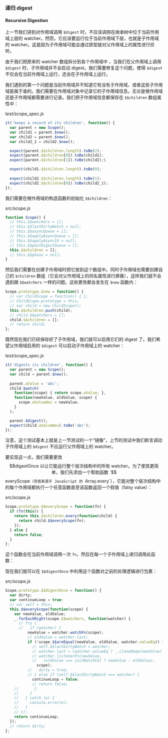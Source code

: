 ### 递归 digest
#### Recursive Digestion

上一节我们讲到对作用域调用 `$digest` 时，不应该调用在继承树中位于当前作用域上层的 watcher。然而，它应该要运行位于当前作用域下层，也就是子作用域的 watcher。这是因为子作用域可能会通过原型链对父作用域上的属性进行侦听。

由于我们把原来的 watcher 数组拆分到各个作用域中 ，当我们在父作用域上调用 `$digest` 时，子作用域并不会启动 digest。我们需要修复这个问题，使得 `$digest` 不仅会在当前作用域上运行，还会在子作用域上运行。

我们遇到的第一个问题是当前作用域并不知道它有没有子作用域，或者这些子作用域是属于谁的。我们需要在作用域对象中记录它的子作用域信息。无论是根作用域还是子作用域都需要进行记录。我们把子作用域信息都保存在 `$$children` 数组属性中：

_test/scope_spec.js_

```js
it('keeps a record of its children', function() {
  var parent = new Scope();
  var child1 = parent.$new();
  var child2 = parent.$new();
  var child2_1 = child2.$new();

  expect(parent.$$children.length).toBe(2);
  expect(parent.$$children[0]).toBe(child1);
  expect(parent.$$children[1]).toBe(child2);\

  expect(child1.$$children.length).toBe(0);
  
  expect(child2.$$children.length).toBe(1);
  expect(child2.$$children[0]).toBe(child2_1);
});
```

我们需要在根作用域的构造函数利初始化 `$$children`：

_src/scope.js_

```js
function Scope() {
  // this.$$watchers = [];
  // this.$$lastDirtyWatch = null;
  // this.$$asyncQueue = [];
  // this.$$applyAsyncQueue = [];
  // this.$$applyAsyncId = null;
  // this.$$postDigestQueue = [];
  this.$$children = [];
  // this.$$phase = null;
}
```

然后我们需要在创建子作用域时把它放到这个数组中。同时子作用域也需要创建自己的 `$children` 数组（它会对父作用域上的同名属性进行屏蔽），这样我们就不会遇到跟 `$$watchers` 一样的问题。这些更改都会发生在 `$new` 函数内：

```js
Scope.prototype.$new = function() {
  // var ChildScope = function() { };
  // ChildScope.prototype = this;
  // var child = new ChildScope();
  this.$$children.push(child);
  // child.$$watchers = [];
  child.$$children = [];
  // return child;
};
```

既然现在我们已经保存好了子作用域，我们就可以启用它们的 digest 了。我们希望父作用域启用的 `$digest` 可以启动子作用域上的 watcher：

_test/scope_spec.js_

```js
it('digests its children', function() {
  var parent = new Scope();
  var child = parent.$new();
  
  parent.aValue = 'abc';
  child.$watch(
    function(scope) { return scope.aValue; },
    function(newValue, oldValue, scope) {
      scope.aValueWas = newValue;
    }
  );

  parent.$digest();
  expect(child.aValueWas).toBe('abc');
});
```

注意，这个测试基本上就是上一节测试的一个“镜像”，上节的测试中我们断言调动子作用域上的 `$digest` 不应运行父作用域上的 watcher。

要实现这一点，我们需要更改 $$digestOnce 以让它能运行整个层次结构中的所有 watcher。为了使其更简单，我们先添加一个帮助函数 `$$everyScope`（灵感来源于 JavaScript 的 `Array.every`），它能对整个层次结构中的每个作用域都执行一个任意函数直至该函数返回一个假值（falsy value）：

_src/scope.js_

```js
Scope.prototype.$$everyScope = function(fn) {
  if (fn(this)) {
    return this.$$children.every(function(child) {
      return child.$$everyScope(fn);
    });
  } else {
    return false;
  }
};
```

这个函数会在当前作用域调用一次 `fn`，然后在每一个子作用域上递归调用此函数：

现在我们就可以在 `$$digestOnce` 中利用这个函数对之前的处理逻辑进行包裹：

_src/scope.js_

```js
Scope.prototype.$$digestOnce = function() {
  var dirty;
  var continueLoop = true;
  // var self = this;
  this.$$everyScope(function(scope) {
    var newValue, oldValue;
    _.forEachRight(scope.$$watchers, function(watcher) {
      // try {
      //   if (watcher) {
          newValue = watcher.watchFn(scope);
          // oldValue = watcher.last;
          if (!scope.$$areEqual(newValue, oldValue, watcher.valueEq)) {
            // self.$$lastDirtyWatch = watcher;
            // watcher.last = (watcher.valueEq ? _.cloneDeep(newValue) : newValue);
            // watcher.listenerFn(newValue,
            //   (oldValue === initWatchVal ? newValue : oldValue),
              scope);
          //   dirty = true;
          // } else if (self.$$lastDirtyWatch === watcher) {
            continueLoop = false;
            // return false;
    //       }
    //     }
    //   } catch (e) {
    //     console.error(e);
    //   }
    // });
    return continueLoop;
  });
  // return dirty;
};
```